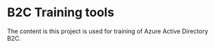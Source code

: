 # B2C Training tools

The content is this project is used for training of Azure Active Directory B2C. 
